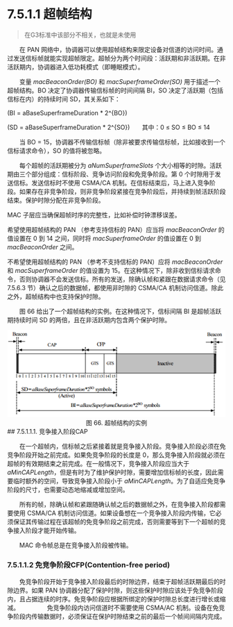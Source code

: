 # 7.5.1.1 超帧结构
>在G3标准中该部分不相关，也就是未使用

　　在 PAN 网络中，协调器可以使用超帧结构来限定设备对信道的访问时间。通过发送信标帧就能实现超帧限定。超帧分为两个时间段：活跃期和非活跃期。在非活跃期内，协调器进入低功耗模式（即睡眠模式）。

　　变量 *macBeaconOrder(BO)* 和 *macSuperframeOrder(SO)* 用于描述一个超帧结构。BO 决定了协调器传输信标帧的时间间隔 BI，SO 决定了活跃期（包括信标在内）的持续时间 SD，其关系如下：


\(BI = aBaseSuperframeDuration * 2^{BO}\)

\(SD = aBaseSuperframeDuration * 2^{SO}\)　　其中：0 ≤ SO ≤ BO ≤ 14


　　当 BO = 15，协调器不传输信标帧（除非被要求传输信标帧，比如接收到一个信标请求命令），SO 的值将被忽略。

　　每个超帧的活跃期被分为 *aNumSuperframeSlots* 个大小相等的时隙。活跃期由三个部分组成：信标阶段、竞争访问阶段和免竞争阶段。第 0 个时隙用于发送信标。发送信标时不使用 CSMA/CA 机制。在信标结束后，马上进入竞争阶段。如果存在非竞争阶段，则非竞争阶段紧接在竞争阶段后，并持续到帧活跃阶段结束。保护时隙分配在非竞争阶段。

  MAC 子层应当确保超帧时序的完整性，比如补偿时钟漂移误差。

  希望使用超帧结构的 PAN （参考支持信标的 PAN）应当将 *macBeaconOrder* 的值设置在 0 到 14 之间，同时将 *macSuperframeOrder* 的值设置在 0 到 *macBeaconOrder* 之间。

  不希望使用超帧结构的 PAN （参考不支持信标的 PAN）应将 *macBeaconOrder*
和 *macSuperframeOrder* 的值设置为 15。在这种情况下，除非收到信标请求命令，否则协调器不会发送信标。所有的发送，除确认帧和紧跟在数据请求命令（见7.5.6.3 节）确认之后的数据帧，都使用非时隙的 CSMA/CA 机制访问信道。除此之外，超帧结构中也支持保护时隙。

　　图 66 给出了一个超帧结构的实例。在这种情况下，信标间隔 BI 是超帧活跃期持续时间 SD 的两倍，且在非活跃期内包含两个保护时隙。

<center><img src="../images/Image 66.png"/></center>
<center>图 66. 超帧结构的实例</center>
## 7.5.1.1.1. 竞争接入阶段CAP

　　在一个超帧内，信标帧之后紧接着就是竞争接入阶段。竞争接入阶段必须在免竞争阶段开始之前完成。如果免竞争阶段的长度是 0，那么竞争接入阶段就必须在超帧的有效期结束之前完成。在一般情况下，竞争接入阶段应当大于 *aMinCAPLength*，但是有时为了维护保护时隙，需要增加信标帧的长度，因此需要临时额外的空间，导致竞争接入阶段小于 *aMinCAPLength*。为了自适应免竞争阶段的尺寸，也需要动态地缩减或增加空间。

　　所有的帧，除确认帧和紧跟随确认帧之后的数据帧之外，在竞争接入阶段都需要使用 CSMA/CA 机制访问信道。如果设备想在一个竞争接入阶段内传输，它必须保证其传输过程在该超帧的免竞争阶段之前完成，否则需要等到下一个超帧的竞争接入阶段才能开始传输。

　　MAC 命令帧总是在竞争接入阶段被传输。
### 7.5.1.1.2 免竞争阶段CFP(Contention-free period)

　　免竞争阶段开始于竞争接入阶段最后的时隙边界，结束于超帧活跃期最后的时隙边界。如果 PAN 协调器分配了保护时隙，则这些保护时隙应该处于免竞争阶段内，且占据连续的时序。免竞争阶段应根据所绑定的保护时隙总长度进行增长或缩减。
　　
　　免竞争阶段内访问信道时不需要使用 CSMA/AC 机制。设备在免竞争阶段内传输数据时，必须保证在保护时隙结束之前的最后一个帧间间隔内完成。

